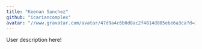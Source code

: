 ```yaml
---
title: "Keenan Sanchez"
github: "icariancomplex"
avatar: "//www.gravatar.com/avatar/47d9a4c6b0d8ac2f4814d805ebe6a3ca?d=identicon"
---
```


User description here!
